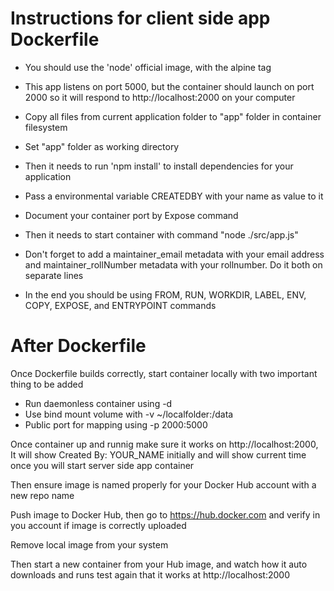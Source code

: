 # Instructions for client side app Dockerfile
- You should use the 'node' official image, with the alpine tag

- This app listens on port 5000, but the container should launch on port 2000 so it will respond to http://localhost:2000 on your computer

- Copy all files from current application folder to "app" folder in container filesystem

- Set "app" folder as working directory

- Then it needs to run 'npm install' to install dependencies for your application

- Pass a environmental variable CREATEDBY with your name as value to it

- Document your container port by Expose command

- Then it needs to start container with command "node ./src/app.js"

- Don't forget to add a maintainer_email metadata with your email address and maintainer_rollNumber metadata with your rollnumber. Do it both on separate lines

- In the end you should be using FROM, RUN, WORKDIR, LABEL, ENV, COPY, EXPOSE, and ENTRYPOINT commands

# After Dockerfile
Once Dockerfile builds correctly, start container locally with two important thing to be added
- Run daemonless container using -d
- Use bind mount volume with -v ~/localfolder:/data
- Public port for mapping using -p 2000:5000

Once container up and runnig make sure it works on http://localhost:2000, It will show Created By: YOUR_NAME initially and will show current time once you will start server side app container

Then ensure image is named properly for your Docker Hub account with a new repo name

Push image to Docker Hub, then go to https://hub.docker.com and verify in you account if image is correctly uploaded

Remove local image from your system

Then start a new container from your Hub image, and watch how it auto downloads and runs test again that it works at http://localhost:2000
